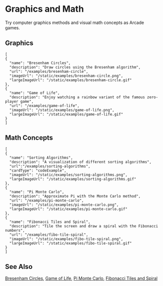 # Graphics and Math

Try computer graphics methods and visual math concepts as Arcade games.

## Graphics

```codecard
[
{
  "name": "Bresenham Circles",
  "description": "Draw circles using the Bresenham algorithm",
  "url": "/examples/bresenham-circle",
  "imageUrl": "/static/examples/bresenham-circle.png",
  "largeImageUrl": "/static/examples/bresenham-circle.gif"
},
{
  "name": "Game of Life",
  "description": "Enjoy watching a rainbow variant of the famous zero-player game",
  "url": "/examples/game-of-life",
  "imageUrl": "/static/examples/game-of-life.png",
  "largeImageUrl": "/static/examples/game-of-life.gif"
}
]
```

## Math Concepts

```codecard
[
{
  "name": "Sorting Algorithms",
  "description": "A visualization of different sorting algorithms",
  "url":"/examples/sorting-algorithms",
  "cardType": "codeExample",
  "imageUrl": "/static/examples/sorting-algorithms.png",
  "largeImageUrl": "/static/examples/sorting-algorithms.gif"
},
{
  "name": "Pi Monte Carlo",
  "description": "Approximate Pi with the Monte Carlo method",
  "url": "/examples/pi-monte-carlo",
  "imageUrl": "/static/examples/pi-monte-carlo.png",
  "largeImageUrl": "/static/examples/pi-monte-carlo.gif"
},
{
  "name": "Fibonacci Tiles and Spiral",
  "description": "Tile the screen and draw a spiral with the Fibonacci numbers",
  "url": "/examples/fibo-tile-spiral",
  "imageUrl": "/static/examples/fibo-tile-spiral.png",
  "largeImageUrl": "/static/examples/fibo-tile-spiral.gif"
}
]
```

## See Also

[Bresenham Circles](/examples/bresenham-circle),
[Game of Life](/examples/game-of-life),
[Pi Monte Carlo](/examples/pi-monte-carlo),
[Fibonacci Tiles and Spiral](/examples/fibo-tile-spiral)

